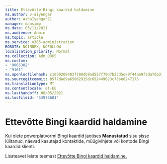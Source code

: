 ```yaml
---
title: Ettevõtte Bingi kaardid haldamine
ms.author: v-aiyengar
author: AshaIyengar21
manager: dansimp
ms.date: 03/11/2021
ms.audience: Admin
ms.topic: article
ms.service: o365-administration
ROBOTS: NOINDEX, NOFOLLOW
localization_priority: Normal
ms.collection: Adm_O365
ms.custom:
- "9005302"
- "9161"
ms.openlocfilehash: c1050208403f708db8ad557f70d7b23d5ea0f44ae9f2da76b37ead2b9b90436e
ms.sourcegitcommit: b5f7da89a650d2915dc652449623c78be6247175
ms.translationtype: MT
ms.contentlocale: et-EE
ms.lasthandoff: 08/05/2021
ms.locfileid: "53976681"
---
```

# <a name="manage-bing-maps-for-your-organization"></a>Ettevõtte Bingi kaardid haldamine

Kui olete powerplatvormi Bingi kaardid jaotises **Manustatud** sisu sisse lülitanud, näevad kasutajad kontaktide, müügivihjete või kontode Bingi kaardid klienti.

Lisateavet leiate teemast [Ettevõtte Bingi kaardid haldamine.](https://go.microsoft.com/fwlink/?linkid=2152757)